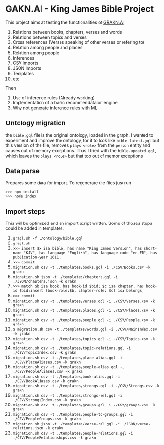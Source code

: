 # GAKN.AI - King James Bible Project
This project aims at testing the functionalities of [GRAKN.AI](https://grakn.ai/)
1. Relations between books, chapters, verses and words
2. Relations between topics and verses
3. Cross references (Verses speaking of other verses or refering to)
4. Relation among people and places
5. Relation among people
6. Inferences
7. CSV imports
8. JSON imports
9. Templates
10. etc.

Then
1. Use of inference rules (Already working)
2. Implementation of a basic recommendataion engine
3. Why not generate inference rules with ML

## Ontology migration
the `bible.gql` file is the original ontology, loaded in the graph. I wanted to experiment and improve the ontology, for it to look like `bible-latest.gql` but this version of the file, removes `plays <role>` from the `person` entity and causes out of memory exceptions. Thus I tried with the `bible-updated.gql`, which leaves the `plays <role>` but that too out of memor exceptions

## Data parse
Prepares some data for import. To regenerate the files just run

```js
>>> npm install
>>> node index
```

## Import steps
This will be optimized and an import script written. Some of thoses steps could be added in templates.

1. `graql.sh -f ./ontology/bible.gql`
2. `graql.sh`
3. `>>> insert $x isa bible, has name "King James Version", has short-name "KJV", has language "English", has language-code "en-EN", has publication-year 1611;`
4. `>>> commit`
5. `migration.sh csv -t ./templates/books.gql -i ./CSV/Books.csv -k grakn`
6. `migration.sh json -t ./templates/chapters.gql -i ./JSON/chapters.json -k grakn` 
6. `>>> match $b isa book, has book-id $bid; $c isa chapter, has book-id $bid;insert (book-role:$b, chapter-role: $c) isa belongs;`
7. `>>> commit`
8. `migration.sh csv -t ./templates/verses.gql -i ./CSV/Verses.csv -k grakn`
9. `migration.sh csv -t ./templates/places.gql -i ./CSV/Places.csv -k grakn`
10. `migration.sh csv -t ./templates/people.gql -i ./CSV/People.csv -k grakn`
11. `$ migration.sh csv -t ./templates/words.gql -i ./CSV/MainIndex.csv -k grakn`
12. `migration.sh csv -t ./templates/topics.gql -i ./CSV/Topics.csv -k grakn`
12. `migration.sh csv -t ./templates/topic-relations.gql -i ./CSV/TopicIndex.csv -k grakn`
13. `migration.sh csv -t ./templates/place-alias.gql -i ./CSV/PlaceAliases.csv -k grakn`
14. `migration.sh csv -t ./templates/people-alias.gql -i ./CSV/PeopleAliases.csv -k grakn`
15. `migration.sh csv -t ./templates/book-alias.gql -i ./CSV/BookAliases.csv -k grakn`
16. `migration.sh csv -t ./templates/strongs.gql -i ./CSV/Strongs.csv -k grakn`
17. `migration.sh csv -t ./templates/strongs-rel.gql -i ./CSV/StrongsIndex.csv -k grakn`
18. `migration.sh csv -t ./templates/groups.gql -i ./CSV/groups.csv -k grakn`
19. `migration.sh csv -t ./templates/people-to-groups.gql -i ./CSV/PeopleGroups.csv -k grakn`
20. `migration.sh json -t ./templates/verse-rel.gql -i ./JSON/verse-relations.json -k grakn`
21. `migration.sh csv -t ./templates/people-relations.gql -i ./CSV/PeopleRelationships.csv -k grakn`

